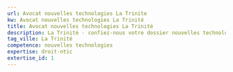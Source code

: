 ```yaml
---
url: Avocat nouvelles technologies La Trinite
kw: Avocat nouvelles technologies La Trinité
title: Avocat nouvelles technologies La Trinité
description: La Trinité - confiez-nous votre dossier nouvelles technologies
tag_ville: La Trinité
competence: nouvelles technologies
expertise: droit-ntic
extertise_id: 1
---
```

